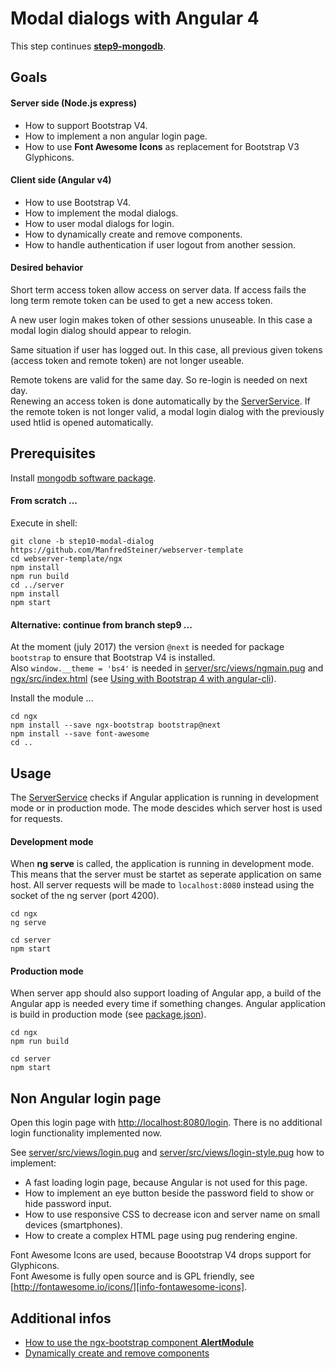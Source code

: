 # Modal dialogs with Angular 4

This step continues **[step9-mongodb](../../blob/step9-mongodb/README.md)**.

## Goals

#### Server side (Node.js express)

* How to support Bootstrap V4.
* How to implement a non angular login page.
* How to use **Font Awesome Icons** as replacement for Bootstrap V3 Glyphicons.

#### Client side (Angular v4)

* How to use Bootstrap V4.
* How to implement the modal dialogs.
* How to user modal dialogs for login.
* How to dynamically create and remove components.
* How to handle authentication if user logout from another session.

 
#### Desired behavior

Short term access token allow access on server data. If access fails the long term 
remote token can be used to get a new access token.

A new user login makes token of other sessions unuseable. In this case a modal login 
dialog should appear to relogin.

Same situation if user has logged out. In this case, all previous given tokens (access token 
and remote token) are not longer useable.

Remote tokens are valid for the same day. So re-login is needed on next day.  
Renewing an access token is done automatically by the [ServerService](ngx/src/app/services/server.service.ts). 
If the remote token is not longer valid, a modal login dialog with the previously used htlid is opened 
automatically.


## Prerequisites

Install [mongodb software package][mongodb-install].

#### From scratch ...

Execute in shell:

```
git clone -b step10-modal-dialog https://github.com/ManfredSteiner/webserver-template
cd webserver-template/ngx
npm install
npm run build
cd ../server
npm install
npm start
```

#### Alternative: continue from branch step9 ...

At the moment (july 2017) the version `@next` is needed for package `bootstrap` to ensure that Bootstrap V4 is installed.   
Also `window.__theme = 'bs4'` is needed in [server/src/views/ngmain.pug](server/src/views/ngmain.pug) and
[ngx/src/index.html](ngx/src/index.html) (see [Using with Bootstrap 4 with angular-cli][info-bootstrap4-ngx-cli]).

Install the module ...

```
cd ngx
npm install --save ngx-bootstrap bootstrap@next
npm install --save font-awesome
cd ..
```

## Usage

The [ServerService](ngx/src/app/services/server.service.ts) checks if Angular application is running 
in development mode or in production mode. The mode descides which server host is used for requests.

#### Development mode

When **ng serve** is called, the application is running in development mode. This means
that the server must be startet as seperate application on same host. All server requests
will be made to `localhost:8080` instead using the socket of the ng server (port 4200).

```
cd ngx
ng serve
```
```
cd server
npm start
```
#### Production mode

When server app should also support loading of Angular app, a build of the Angular app 
is needed every time if something changes. Angular application is build in production mode 
(see [package.json](ngx/package.json)).
```
cd ngx
npm run build
```
```
cd server
npm start
```

## Non Angular login page

Open this login page with [http://localhost:8080/login](http://localhost:8080/login). There 
is no additional login functionality implemented now.

See [server/src/views/login.pug](server/src/views/login.pug) and [server/src/views/login-style.pug](server/src/views/login-style.pug) 
how to implement:

* A fast loading login page, because Angular is not used for this page.
* How to implement an eye button beside the password field to show or hide password input.
* How to use responsive CSS to decrease icon and server name on small devices (smartphones).
* How to create a complex HTML page using pug rendering engine.

Font Awesome Icons are used, because Boootstrap V4 drops support for Glyphicons.  
Font Awesome is fully open source and is GPL friendly, 
see [http://fontawesome.io/icons/][info-fontawesome-icons].


## Additional infos

* [How to use the ngx-bootstrap component **AlertModule**][info-ngx-bootstrap-with-ng-cli]
* [Dynamically create and remove components][info-ngx-dynamic-component-loader]

[mongodb-install]: https://docs.mongodb.com/manual/tutorial/install-mongodb-on-ubuntu/
[npm-ngx-bootstrap]: https://www.npmjs.com/package/ngx-bootstrap
[npm-bootstrap]: https://www.npmjs.com/package/bootstrap

[info-ngx-bootstrap-with-ng-cli]: https://github.com/valor-software/ngx-bootstrap/blob/development/docs/getting-started/ng-cli.md#getting-started-with-angular-cli
[comment]: https://ponyfoo.com/articles/json-web-tokens-vs-session-cookies

[info-bootstrap4-ngx-cli]: https://github.com/valor-software/ngx-bootstrap/blob/development/docs/getting-started/bootstrap4.md#let-ngx-bootstrap-know-you-are-using-bs4

[comment]:[https://stackoverflow.com/questions/36342890/in-angular2-how-to-know-when-any-form-input-field-lost-focus
[info-ngx-dynamic-component-loader]:https://angular.io/guide/dynamic-component-loader
[info-fontawesome-icons]: http://fontawesome.io/icons/